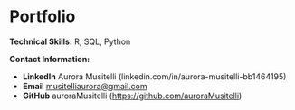 # Portfolio

**Technical Skills:** R, SQL, Python

**Contact Information:**
- **LinkedIn** Aurora Musitelli (linkedin.com/in/aurora-musitelli-bb1464195)
- **Email** musitelliaurora@gmail.com
- **GitHub** auroraMusitelli (https://github.com/auroraMusitelli)


